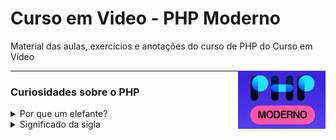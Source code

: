 
# Curso em Video - PHP Moderno


Material das aulas, exercícios e anotações do curso de PHP do Curso em Vídeo

<img src="imgs/phpmoderno_icon.jpg" width=140px align="right">

---

### Curiosidades sobre o PHP
<details>
    <summary>Por que um elefante?</summary>
    
De acordo com [Vincent]("https://www.instagram.com/vincentpontier/")
</details>

<details>
    <summary>Significado da sigla</summary>
    <b>P</b>HP <b>H</b>ypertext <b>P</b>reprocessor
</details>

<!-- ## Anotações -->